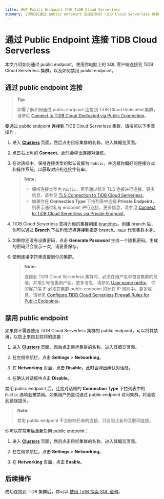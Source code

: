 ```yaml
---
title: 通过 Public Endpoint 连接 TiDB Cloud Serverless
summary: 了解如何通过 public endpoint 连接到你的 TiDB Cloud Serverless 集群。
---
```


# 通过 Public Endpoint 连接 TiDB Cloud Serverless

本文介绍如何通过 public endpoint，使用你电脑上的 SQL 客户端连接到 TiDB Cloud Serverless 集群，以及如何禁用 public endpoint。

## 通过 public endpoint 连接

> **Tip:**
>
> 如需了解如何通过 public endpoint 连接到 TiDB Cloud Dedicated 集群，请参见 [Connect to TiDB Cloud Dedicated via Public Connection](/tidb-cloud/connect-via-standard-connection.md)。

要通过 public endpoint 连接到 TiDB Cloud Serverless 集群，请按照以下步骤操作：

1. 进入 [**Clusters**](https://tidbcloud.com/project/clusters) 页面，然后点击目标集群的名称，进入其概览页面。

2. 点击右上角的 **Connect**。此时会弹出连接对话框。

3. 在对话框中，保持连接类型的默认设置为 `Public`，并选择你偏好的连接方式和操作系统，以获取对应的连接字符串。

    > **Note:**
    >
    > - 保持连接类型为 `Public`，表示通过标准 TLS 连接进行连接。更多信息，请参见 [TLS Connection to TiDB Cloud Serverless](/tidb-cloud/secure-connections-to-serverless-clusters.md)。
    > - 如果你在 **Connection Type** 下拉列表中选择 **Private Endpoint**，则表示通过私有 endpoint 进行连接。更多信息，请参见 [Connect to TiDB Cloud Serverless via Private Endpoint](/tidb-cloud/set-up-private-endpoint-connections-serverless.md)。

4. TiDB Cloud Serverless 支持为你的集群创建 [branches](/tidb-cloud/branch-overview.md)。创建 branch 后，你可以通过 **Branch** 下拉列表选择连接到指定 branch。`main` 代表集群本身。

5. 如果你还没有设置密码，点击 **Generate Password** 生成一个随机密码。生成的密码只会显示一次，请妥善保存。

6. 使用连接字符串连接到你的集群。

    > **Note:**
    >
    > 连接到 TiDB Cloud Serverless 集群时，必须在用户名中包含集群的前缀，并用引号包裹用户名。更多信息，请参见 [User name prefix](/tidb-cloud/select-cluster-tier.md#user-name-prefix)。
    > 你的客户端 IP 必须在集群 public endpoint 的允许 IP 规则中。更多信息，请参见 [Configure TiDB Cloud Serverless Firewall Rules for Public Endpoints](/tidb-cloud/configure-serverless-firewall-rules-for-public-endpoints.md)。

## 禁用 public endpoint

如果你不需要使用 TiDB Cloud Serverless 集群的 public endpoint，可以将其禁用，以防止来自互联网的连接：

1. 进入 [**Clusters**](https://tidbcloud.com/project/clusters) 页面，然后点击目标集群的名称，进入其概览页面。

2. 在左侧导航栏，点击 **Settings** > **Networking**。

3. 在 **Networking** 页面，点击 **Disable**。此时会弹出确认对话框。

4. 在确认对话框中点击 **Disable**。

禁用 public endpoint 后，连接对话框的 **Connection Type** 下拉列表中的 `Public` 选项会被禁用。如果用户仍尝试通过 public endpoint 访问集群，将会收到错误提示。

> **Note:**
>
> 禁用 public endpoint 不会影响已有的连接，只会阻止新的互联网连接。

你可以在禁用后重新启用 public endpoint：

1. 进入 [**Clusters**](https://tidbcloud.com/project/clusters) 页面，然后点击目标集群的名称，进入其概览页面。

2. 在左侧导航栏，点击 **Settings** > **Networking**。

3. 在 **Networking** 页面，点击 **Enable**。

## 后续操作

成功连接到 TiDB 集群后，你可以 [使用 TiDB 探索 SQL 语句](/basic-sql-operations.md)。